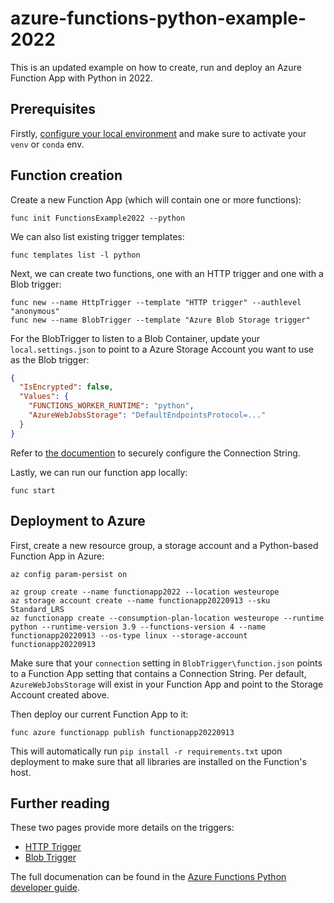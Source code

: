 # azure-functions-python-example-2022

This is an updated example on how to create, run and deploy an Azure Function App with Python in 2022.

## Prerequisites

Firstly, [configure your local environment](https://docs.microsoft.com/en-us/azure/azure-functions/create-first-function-cli-python?tabs=azure-cli%2Cbash%2Cbrowser#configure-your-local-environment) and make sure to activate your `venv` or `conda` env.

## Function creation

Create a new Function App (which will contain one or more functions):
```console
func init FunctionsExample2022 --python
```

We can also list existing trigger templates:
```console
func templates list -l python
```

Next, we can create two functions, one with an HTTP trigger and one with a Blob trigger:
```console
func new --name HttpTrigger --template "HTTP trigger" --authlevel "anonymous"
func new --name BlobTrigger --template "Azure Blob Storage trigger"
```

For the BlobTrigger to listen to a Blob Container, update your `local.settings.json` to point to a Azure Storage Account you want to use as the Blob trigger:
```json
{
  "IsEncrypted": false,
  "Values": {
    "FUNCTIONS_WORKER_RUNTIME": "python",
    "AzureWebJobsStorage": "DefaultEndpointsProtocol=..."
  }
}
```

Refer to [the documention](https://docs.microsoft.com/en-us/azure/azure-functions/functions-bindings-storage-blob-input?tabs=in-process%2Cextensionv5&pivots=programming-language-python#connections) to securely configure the Connection String.

Lastly, we can run our function app locally:
```console
func start
```

## Deployment to Azure

First, create a new resource group, a storage account and a Python-based Function App in Azure:
```console
az config param-persist on

az group create --name functionapp2022 --location westeurope
az storage account create --name functionapp20220913 --sku Standard_LRS
az functionapp create --consumption-plan-location westeurope --runtime python --runtime-version 3.9 --functions-version 4 --name functionapp20220913 --os-type linux --storage-account functionapp20220913
```

Make sure that your `connection` setting in `BlobTrigger\function.json` points to a Function App setting that contains a Connection String. Per default, `AzureWebJobsStorage` will exist in your Function App and point to the Storage Account created above.

Then deploy our current Function App to it:
```console
func azure functionapp publish functionapp20220913
```

This will automatically run `pip install -r requirements.txt` upon deployment to make sure that all libraries are installed on the Function's host.

## Further reading

These two pages provide more details on the triggers:

* [HTTP Trigger](https://docs.microsoft.com/en-us/azure/azure-functions/functions-bindings-http-webhook-trigger?tabs=in-process%2Cfunctionsv2&pivots=programming-language-python)
* [Blob Trigger](https://docs.microsoft.com/en-us/azure/azure-functions/functions-bindings-storage-blob-trigger?tabs=in-process%2Cextensionv5&pivots=programming-language-python)

The full documenation can be found in the [Azure Functions Python developer guide](https://docs.microsoft.com/en-us/azure/azure-functions/functions-reference-python?tabs=asgi%2Capplication-level).